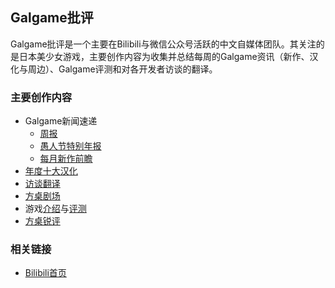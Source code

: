 ## Galgame批评

Galgame批评是一个主要在Bilibili与微信公众号活跃的中文自媒体团队。其关注的是日本美少女游戏，主要创作内容为收集并总结每周的Galgame资讯（新作、汉化与周边）、Galgame评测和对各开发者访谈的翻译。

### 主要创作内容
  + Galgame新闻速递  
    + [周报](https://space.bilibili.com/2072586344/channel/collectiondetail?sid=37612)  
    + [愚人节特别年报](https://space.bilibili.com/2072586344/channel/collectiondetail?sid=2629091)  
    + [每月新作前瞻](https://space.bilibili.com/2072586344/channel/collectiondetail?sid=466175)  
  + [年度十大汉化](https://space.bilibili.com/2072586344/channel/collectiondetail?sid=825358)  
  + [访谈翻译](https://www.bilibili.com/read/readlist/rl494743)  
  + [方桌剧场](https://space.bilibili.com/2072586344/channel/collectiondetail?sid=1755353)  
  + 游戏[介绍](https://space.bilibili.com/2072586344/channel/collectiondetail?sid=3116449)与[评测](https://space.bilibili.com/2072586344/channel/collectiondetail?sid=1464523)  
  + [方桌锐评](https://space.bilibili.com/2072586344/channel/collectiondetail?sid=732105)  

### 相关链接

+ [Bilibili首页](https://space.bilibili.com/2072586344)